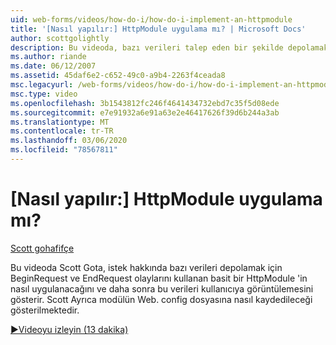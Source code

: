```yaml
---
uid: web-forms/videos/how-do-i/how-do-i-implement-an-httpmodule
title: '[Nasıl yapılır:] HttpModule uygulama mı? | Microsoft Docs'
author: scottgolightly
description: Bu videoda, bazı verileri talep eden bir şekilde depolamak için BeginRequest ve EndRequest olaylarını kullanan basit bir HttpModule 'in nasıl uygulanacağını gösterir...
ms.author: riande
ms.date: 06/12/2007
ms.assetid: 45daf6e2-c652-49c0-a9b4-2263f4ceada8
msc.legacyurl: /web-forms/videos/how-do-i/how-do-i-implement-an-httpmodule
msc.type: video
ms.openlocfilehash: 3b1543812fc246f4641434732ebd7c35f5d08ede
ms.sourcegitcommit: e7e91932a6e91a63e2e46417626f39d6b244a3ab
ms.translationtype: MT
ms.contentlocale: tr-TR
ms.lasthandoff: 03/06/2020
ms.locfileid: "78567811"
---
```

# <a name="how-do-i-implement-an-httpmodule"></a>[Nasıl yapılır:] HttpModule uygulama mı?

[Scott gohafifçe](https://github.com/scottgolightly)

Bu videoda Scott Gota, istek hakkında bazı verileri depolamak için BeginRequest ve EndRequest olaylarını kullanan basit bir HttpModule 'in nasıl uygulanacağını ve daha sonra bu verileri kullanıcıya görüntülemesini gösterir. Scott Ayrıca modülün Web. config dosyasına nasıl kaydedileceği gösterilmektedir.

[&#9654;Videoyu izleyin (13 dakika)](https://channel9.msdn.com/Blogs/ASP-NET-Site-Videos/how-do-i-implement-an-httpmodule)
